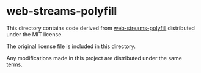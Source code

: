 # web-streams-polyfill

This directory contains code derived from [web-streams-polyfill] distributed
under the MIT license.

The original license file is included in this directory.

Any modifications made in this project are distributed under the same terms.

[web-streams-polyfill]: https://github.com/MattiasBuelens/web-streams-polyfill
